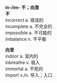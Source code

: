 **in-/im- 不；向里**  
**不**  
incorrect a. 错误的  
incomplete a. 不完全的  
impossible a. 不可能的  
imbalance n. 不平衡  

**向里**  
indoor a. 室内的  
inbreathe v. 吸入  
immortal a. 不死的  
import v./n. 导入；入口